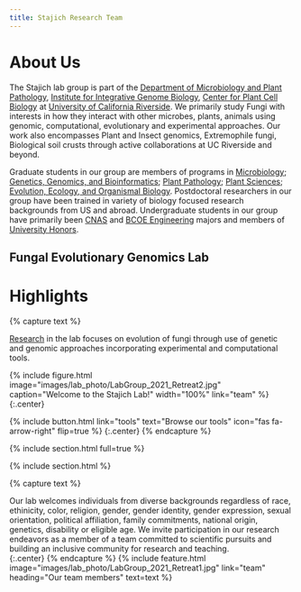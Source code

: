 ```yaml
---
title: Stajich Research Team
---
```


# About Us

The Stajich lab group is part of the [Department of Microbiology and Plant Pathology](https://microplantpath.ucr.edu), [Institute for Integrative Genome Biology](https://iigb.ucr.edu), [Center for Plant Cell Biology](https://cepceb.ucr.edu) at [University of California Riverside](https://ucr.edu). We primarily study Fungi with interests in how they interact with other microbes, plants, animals using genomic, computational, evolutionary and experimental approaches. Our work also encompasses Plant and Insect genomics, Extremophile fungi, Biological soil crusts through active collaborations at UC Riverside and beyond.

Graduate students in our group are members of programs in [Microbiology](https://microbiology.ucr.edu); [Genetics, Genomics, and Bioinformatics](https://ggb.ucr.edu); [Plant Pathology](https://microplantpath.ucr.edu/department-programs/plant-pathology-graduate-program); [Plant Sciences](https://plantbiology.ucr.edu/graduate-program); [Evolution, Ecology, and Organismal Biology](https://eeob.ucr.edu/about-program). Postdoctoral researchers in our group have been trained in variety of biology focused research backgrounds from US and abroad.  Undergraduate students in our group have primarily been [CNAS](https://cnas.ucr.edu) and [BCOE Engineering](https://www.engr.ucr.edu/) majors and members of [University Honors](https://honors.ucr.edu/).

## Fungal Evolutionary Genomics Lab

# Highlights

{% capture text %}

[Research](research) in the lab focuses on evolution of fungi through use of genetic and genomic approaches incorporating experimental and computational tools.

{%
  include figure.html
  image="images/lab_photo/LabGroup_2021_Retreat2.jpg"
  caption="Welcome to the Stajich Lab!"
  width="100%"
  link="team"
%}
{:.center}


{%
  include button.html
  link="tools"
  text="Browse our tools"
  icon="fas fa-arrow-right"
  flip=true
%}
{:.center}
{% endcapture %}

{% include section.html full=true %}

{% include section.html %}

{% capture text %}

Our lab welcomes individuals from diverse backgrounds regardless of race, ethinicity, color, religion, gender, gender identity, gender expression, sexual orientation, political affiliation, family commitments, national origin, genetics, disability or eligible age. We invite participation in our research endeavors as a member of a team committed to scientific pursuits and building an inclusive community for research and teaching.<br>
{:.center}
{% endcapture %}
{%
  include feature.html
  image="images/lab_photo/LabGroup_2021_Retreat1.jpg"
  link="team"
  heading="Our team members"
  text=text
%}

